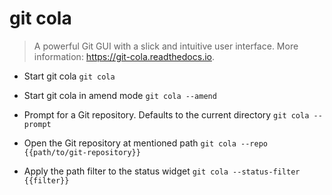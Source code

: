 # git cola
> A powerful Git GUI with a slick and intuitive user interface.
> More information: <https://git-cola.readthedocs.io>.

- Start git cola
`git cola`

- Start git cola in amend mode
`git cola --amend`

- Prompt for a Git repository. Defaults to the current directory
`git cola --prompt`

- Open the Git repository at mentioned path
`git cola --repo {{path/to/git-repository}}`

- Apply the path filter to the status widget
`git cola --status-filter {{filter}}`
